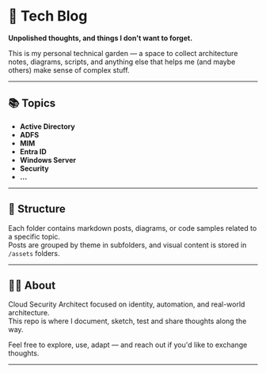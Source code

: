 # 🧠 Tech Blog

**Unpolished thoughts, and things I don't want to forget.**

This is my personal technical garden — a space to collect architecture notes, diagrams, scripts, and anything else that helps me (and maybe others) make sense of complex stuff.

---

## 📚 Topics

- **Active Directory**  
- **ADFS**  
- **MIM**  
- **Entra ID**  
- **Windows Server**  
- **Security**
- **...**
---

## 📁 Structure

Each folder contains markdown posts, diagrams, or code samples related to a specific topic.  
Posts are grouped by theme in subfolders, and visual content is stored in `/assets` folders.

---

## 🧑‍💻 About

Cloud Security Architect focused on identity, automation, and real-world architecture.  
This repo is where I document, sketch, test and share thoughts along the way.

Feel free to explore, use, adapt — and reach out if you'd like to exchange thoughts.

---
